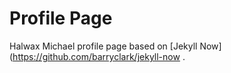 # Profile Page

Halwax Michael profile page based on [Jekyll Now](https://github.com/barryclark/jekyll-now .
